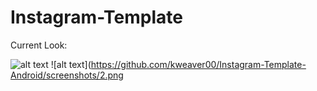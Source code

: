 # Instagram-Template

Current Look:

![alt text](https://github.com/kweaver00/Instagram-Template-Android/screenshots/1.png "Instagram Screenshot")
![alt text](https://github.com/kweaver00/Instagram-Template-Android/screenshots/2.png